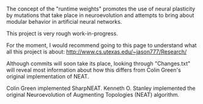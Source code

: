 The concept of the "runtime weights" promotes the use of neural plasticity by mutations that take place in neuroevolution and attempts to bring about modular behavior in artificial neural networks.

This project is very rough work-in-progress.

For the moment, I would recommend going to this page to understand what all this project is about: http://www.cs.utexas.edu/~jason777/Research/

Although commits will soon take its place, looking through "Changes.txt" will reveal most information about how this differs from Colin Green's original implementation of NEAT.

Colin Green implemented SharpNEAT.
Kenneth O. Stanley implemented the original Neuroevolution of Augmenting Topologies (NEAT) algorithm.
